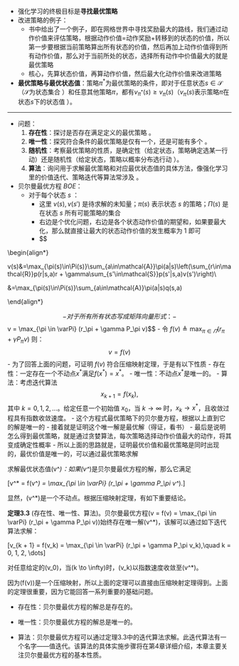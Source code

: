 - 强化学习的终极目标是**寻找最优策略**
- 改进策略的例子：
	- 书中给出了一个例子，即在网格世界中寻找奖励最大的路线，我们通过动作价值来评估策略，根据动作价值=动作奖励+转移到的状态的价值，所以第一步要根据当前策略算出所有状态的价值，然后再加上动作价值得到所有动作价值，那么对于当前所处的状态，选择所有动作中价值最大的就是最优策略
	- 核心，先算状态价值，再算动作价值，然后最大化动作价值来改进策略
- **最优策略与最优状态值**：策略$\pi^*$为最优策略的条件，即对于任意状态$s \in \mathcal{S}$（$\mathcal{S}$为状态集合 ）和任意其他策略$\pi$，都有$v_{\pi^*}(s) \geq v_{\pi}(s)$（$v_{\pi}(s)$表示策略$\pi$在状态$s$下的状态值 ）。
---------
- 问题：
	1. **存在性**：探讨是否存在满足定义的最优策略 。
	2. **唯一性**：探究符合条件的最优策略是仅有一个，还是可能有多个 。
	3. **随机性**：考察最优策略的性质，是确定性（给定状态，策略确定选某一行动）还是随机性（给定状态，策略以概率分布选行动 ）。
	4. **算法**：询问用于求解最优策略和对应最优状态值的具体方法，像强化学习里的价值迭代、策略迭代等算法常涉及 。
- 贝尔曼最优方程 $BOE$：
	-  对于每个状态 $s$ ：
		- 这里 $v (s), v (s')$ 是待求解的未知量；$\pi (s)$ 表示状态 $s$ 的策略；$\Pi (s)$ 是在状态 $s$ 所有可能策略的集合
		- 右边是个优化问题，右边是各个状态动作价值的期望和，如果要最大化，那么就直接让最大的状态动作价值的发生概率为 1 即可
		- $$

\begin{align*}

v(s)&=\max_{\pi(s)\in\Pi(s)}\sum_{a\in\mathcal{A}}\pi(a|s)\left(\sum_{r\in\mathcal{R}}p(r|s,a)r + \gamma\sum_{s'\in\mathcal{S}}p(s'|s,a)v(s')\right)\\

&=\max_{\pi(s)\in\Pi(s)}\sum_{a\in\mathcal{A}}\pi(a|s)q(s,a)

\end{align*}

$$
    - 对于所有所有状态写成矩阵向量形式：
	    - $$v = \max_{\pi \in \varPi} (r_\pi + \gamma P_\pi v)$$
	    - 令 $f(v) \triangleq \max_{\pi \in \varPi} (r_\pi + \gamma P_\pi v)$ 则： $$v = f(v)$$
	- 为了回答上面的问题，可证明 $f(v)$ 符合压缩映射定理，于是有以下性质
		- 存在性：一定存在一个不动点$x^*$满足$f(x^*) = x^*$。
		- 唯一性：不动点$x^*$是唯一的。
		- 算法：考虑迭代算法$$x_{k + 1} = f(x_k),$$
			其中 $k = 0,1,2,\dots$。给定任意一个初始值 $x_0$，当 $k \to \infty$ 时，$x_k \to x^*$，且收敛过程具有指数收敛速度。
		- 这个方程式最优策略下的贝尔曼方程，根据以上直到它的解是唯一的
	- 接着就是证明这个唯一解是最优解（得证，看书）
	- 最后是说明怎么得到最优策略，就是通过贪婪算法，每次策略选择动作价值最大的动作，将其变成确定性概率
	- 所以上面的思路就是，证明最优价值和最优策略是同时出现的，最优价值是唯一的，可以通过最优策略求解

























求解最优状态值\(v^*\)：如果\(v^*\)是贝尔曼最优方程的解，那么它满足

\[v^* = f(v^*) = \max_{\pi \in \varPi} (r_\pi + \gamma P_\pi v^*).\]

显然，\(v^*\)是一个不动点。根据压缩映射定理，有如下重要结论。

**定理3.3** (存在性、唯一性、算法)。贝尔曼最优方程\(v = f(v) = \max_{\pi \in \varPi} (r_\pi + \gamma P_\pi v)\)始终存在唯一解\(v^*\)，该解可以通过如下迭代算法求解：

\[v_{k + 1} = f(v_k) = \max_{\pi \in \varPi} (r_\pi + \gamma P_\pi v_k),\quad k = 0, 1, 2, \dots\]

对任意给定的\(v_0\)，当\(k \to \infty\)时，\(v_k\)以指数速度收敛至\(v^*\)。

因为\(f(v)\)是一个压缩映射，所以上面的定理可以直接由压缩映射定理得到。上面的定理很重要，因为它能回答一系列重要的基础问题。

- 存在性：贝尔曼最优方程的解总是存在的。

- 唯一性：贝尔曼最优方程的解总是唯一的。

- 算法：贝尔曼最优方程可以通过定理3.3中的迭代算法求解。此迭代算法有一个名字——值迭代。该算法的具体实施步骤将在第4章详细介绍，本章主要关注贝尔曼最优方程的基本性质。